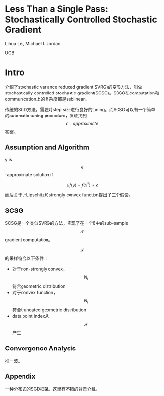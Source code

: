 # Less Than a Single Pass: Stochastically Controlled Stochastic Gradient

Lihua Lei, Michael I. Jordan

UCB

# Intro

介绍了stochastic variance reduced gradient(SVRG)的变形方法，叫做stochastically controlled stochastic gradient(SCSG)。SCSG在computation和communication上的复杂度都是sublinear。

传统的SGD方法，需要对step size进行良好的tuning。而SCSG可以有一个简单的automatic tuning procedure，保证找到$$\epsilon-approximate$$ 答案。

## Assumption and Algorithm

y is $$\epsilon$$-approximate solution if

$$ \mathbb{E} f(y) - f(x^*) \le \epsilon $$

而后关于L-Lipschitz和strongly convex function提出了三个假设。

## SCSG

SCSG是一个类似SVRG的方法，实现了在一个B中的sub-sample $$\mathcal{I}$$ gradient computation。

$$\mathcal{I}$$的采样符合以下条件：

+ 对于non-strongly convex，$$N_j$$符合geometric distribution
+ 对于convex function，$$N_j$$符合truncated geometric distribution
+ data point index从$$\mathcal{I}$$产生

## Convergence Analysis

推一波。

## Appendix

一种分布式的SGD框架。[这里](http://column.hongliangjie.com/%E8%AF%BB%E8%AE%BA%E6%96%87/2017/06/11/aistats2017-less-sgd/)有不错的背景介绍。